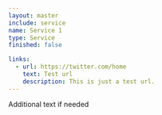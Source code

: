 ```yaml
---
layout: master
include: service
name: Service 1
type: Service
finished: false

links:
  - url: https://twitter.com/home
    text: Test url
    description: This is just a test url.
---
```

Additional text if needed
